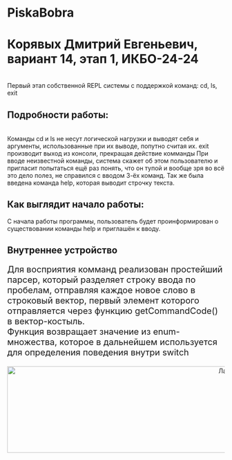 # PiskaBobra
<h1>Корявых Дмитрий Евгеньевич, вариант 14, этап 1, ИКБО-24-24</h1><br>
Первый этап собственной REPL системы с поддержкой команд: cd, ls, exit
<h2>Подробности работы:</h2>
<br>
    Команды cd и ls не несут логической нагрузки и выводят себя и аргументы, использованные при их выводе, попутно считая их.
    exit производит выход из консоли, прекращая действие комманды
    При вводе неизвестной команды, система скажет об этом пользователю и пригласит попытаться ещё раз понять, что он тупой и вообще зря во всё это дело полез, не справился с вводом 3-ёх команд.
    Так же была введена команда help, которая выводит строчку текста.
<h2>Как выглядит начало работы:</h2>
С начала работы программы, пользователь будет проинформирован о существовании команды help и приглашён к вводу.
<h2>Внутреннее устройство</h2>
<p style="font-size:20px">Для восприятия комманд реализован простейший парсер, который разделяет строку ввода по пробелам, отправляя каждое новое слово в строковый вектор, первый элемент которого отправляется через функцию getCommandCode() в вектор-костыль.<br>Функция возвращает значение из enum-множества, которое в дальнейшем используется для определения поведения внутри switch</p>
<p style="text-align: center"><img src="https://kareliazoo.ru/storage/2023/09/2lama.webp" alt="Лама" style="height: 200px; width: 1000px"></p>